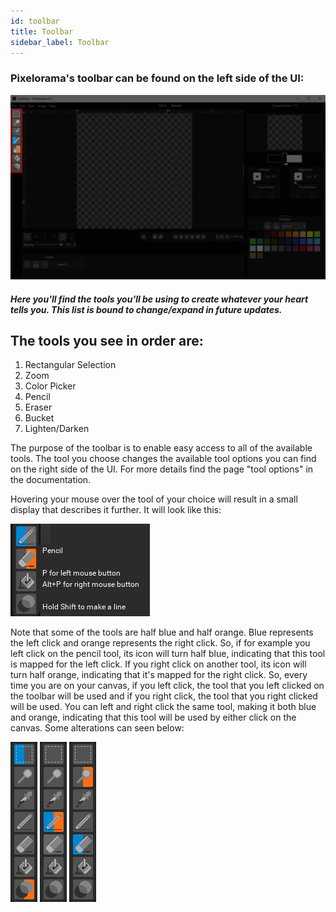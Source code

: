 ```yaml
---
id: toolbar
title: Toolbar
sidebar_label: Toolbar
---
```


### Pixelorama's toolbar can be found on the left side of the UI:

![Toolbar](../../../static/img/ui-toolbar.png)

##### Here you'll find the tools you'll be using to create whatever your heart tells you. This list is bound to change/expand in future updates. 

## The tools you see in order are:
 1. Rectangular Selection
 2. Zoom
 3. Color Picker
 4. Pencil
 5. Eraser
 6. Bucket
 7. Lighten/Darken

The purpose of the toolbar is to enable easy access to all of the available tools. The tool you choose changes the available tool options you can find on the right side of the UI. For more details find the page "tool options" in the documentation.

Hovering your mouse over the tool of your choice will result in a small display that describes it further. It will look like this:

![Hover](../../../static/img/toolbar_hover.png)

Note that some of the tools are half blue and half orange. Blue represents the left click and orange represents the right click. So, if for example you left click on the pencil tool, its icon will turn half blue, indicating that this tool is mapped for the left click. If you right click on another tool, its icon will turn half orange, indicating that it's mapped for the right click. So, every time you are on your canvas, if you left click, the tool that you left clicked on the toolbar will be used and if you right click, the tool that you right clicked will be used. You can left and right click the same tool, making it both blue and orange, indicating that this tool will be used by either click on the canvas. Some alterations can seen below:

<div style={{textAlign: 'center'}}>
<img src="../../../static/img/toolbar_example_1.png"/>
<img src="../../../static/img/toolbar_example_2.png"/>
<img src="../../../static/img/toolbar_example_3.png"/>
</div>